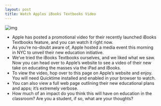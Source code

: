 ```yaml
---
layout: post
title: Watch Apples iBooks Textbooks Video
---
```

![img](http://media.idownloadblog.com/wp-content/uploads/2012/01/iBooks-Study-Cards.jpg)
* Apple has posted a promotional video for their recently launched iBooks Textbooks feature, and you can watch it right now.
* As you’re no-doubt aware of, Apple hosted a media event this morning in NYC to unveil their new education initiative.
* We’ve tried the iBooks Textbooks ourselves, and we liked what we saw. Now you can head over to Apple’s website to see a video of their new take on educating the masses via the iPad and iBooks.
* To view the video, hop over to this page on Apple’s website and enjoy. You will need Quicktime installed and enabled in your browser to watch.
* You can also view a full web page outlining their new educational plans and apps; it’s extremely verbose.
* How much of an impact do you think this will have on education in the classroom? Are you a student, if so, what are your thoughts?

